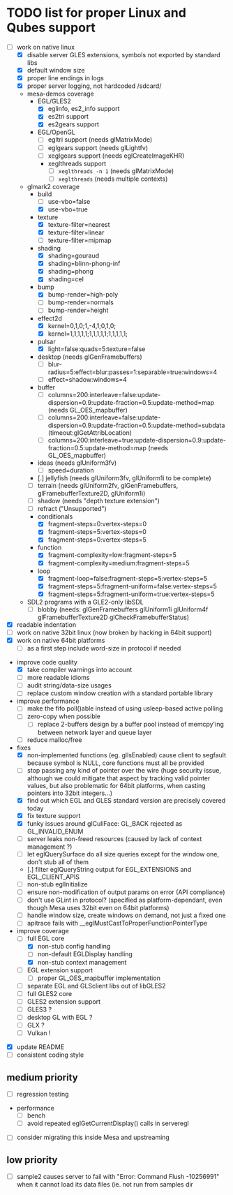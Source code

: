 # TODO list for proper Linux and Qubes support

- [ ] work on native linux
  - [x] disable server GLES extensions, symbols not exported by standard libs
  - [x] default window size
  - [x] proper line endings in logs
  - [x] proper server logging, not hardcoded /sdcard/
  - mesa-demos coverage
    - EGL/GLES2
      - [x] eglinfo, es2_info support
      - [x] es2tri support
      - [x] es2gears support
    - EGL/OpenGL
      - [ ] egltri support (needs glMatrixMode)
      - [ ] eglgears support (needs glLightfv)
      - [ ] xeglgears support (needs eglCreateImageKHR)
      - xeglthreads support
        - [ ] `xeglthreads -n 1` (needs glMatrixMode)
        - [ ] `xeglthreads` (needs multiple contexts)
  - glmark2 coverage
    - build
      - [ ] use-vbo=false
      - [x] use-vbo=true
    - texture
      - [x] texture-filter=nearest
      - [x] texture-filter=linear
      - [ ] texture-filter=mipmap
    - shading
      - [x] shading=gouraud
      - [x] shading=blinn-phong-inf
      - [x] shading=phong
      - [x] shading=cel
    - bump
      - [x] bump-render=high-poly
      - [ ] bump-render=normals
      - [ ] bump-render=height
    - effect2d
      - [x] kernel=0,1,0;1,-4,1;0,1,0;
      - [x] kernel=1,1,1,1,1;1,1,1,1,1;1,1,1,1,1;
    - pulsar
      - [x] light=false:quads=5:texture=false
    - desktop (needs glGenFramebuffers)
      - [ ] blur-radius=5:effect=blur:passes=1:separable=true:windows=4
      - [ ] effect=shadow:windows=4
    - buffer
      - [ ] columns=200:interleave=false:update-dispersion=0.9:update-fraction=0.5:update-method=map (needs GL_OES_mapbuffer)
      - [ ] columns=200:interleave=false:update-dispersion=0.9:update-fraction=0.5:update-method=subdata (timeout:glGetAttribLocation)
      - [ ] columns=200:interleave=true:update-dispersion=0.9:update-fraction=0.5:update-method=map (needs GL_OES_mapbuffer)
    - ideas (needs glUniform3fv)
      - [ ] speed=duration
    - [.] jellyfish (needs glUniform3fv, glUniform1i to be complete)
    - [ ] terrain (needs glUniform2fv, glGenFramebuffers, glFramebufferTexture2D, glUniform1i)
    - [ ] shadow (needs "depth texture extension")
    - [ ] refract ("Unsupported")
    - conditionals
      - [x] fragment-steps=0:vertex-steps=0
      - [x] fragment-steps=5:vertex-steps=0
      - [x] fragment-steps=0:vertex-steps=5
    - function
      - [x] fragment-complexity=low:fragment-steps=5
      - [x] fragment-complexity=medium:fragment-steps=5
    - loop
      - [x] fragment-loop=false:fragment-steps=5:vertex-steps=5
      - [x] fragment-steps=5:fragment-uniform=false:vertex-steps=5
      - [x] fragment-steps=5:fragment-uniform=true:vertex-steps=5
  - SDL2 programs with a GLE2-only libSDL
    - [ ] blobby (needs: glGenFramebuffers glUniform1i glUniform4f glFramebufferTexture2D
                  glCheckFramebufferStatus)
- [x] readable indentation
- [ ] work on native 32bit linux (now broken by hacking in 64bit support)
- [x] work on native 64bit platforms
  - [ ] as a first step include word-size in protocol if needed
- improve code quality
  - [x] take compiler warnings into account
  - [ ] more readable idioms
  - [ ] audit string/data-size usages
  - [ ] replace custom window creation with a standard portable library
- improve performance
  - [ ] make the fifo poll()able instead of using usleep-based active polling
  - [ ] zero-copy when possible
    - [ ] replace 2-buffers design by a buffer pool instead of memcpy'ing between
          network layer and queue layer
  - [ ] reduce malloc/free
- fixes
  - [x] non-implemented functions (eg. glIsEnabled) cause client to segfault because
        symbol is NULL, core functions must all be provided
  - [ ] stop passing any kind of pointer over the wire (huge security issue, although
        we could mitigate that aspect by tracking valid pointer values, but also
        problematic for 64bit platforms, when casting pointers into 32bit integers...)
  - [x] find out which EGL and GLES standard version are precisely covered today
  - [x] fix texture support
  - [x] funky issues around glCullFace: GL_BACK rejected as GL_INVALID_ENUM
  - [ ] server leaks non-freed resources (caused by lack of context management ?)
  - [ ] let eglQuerySurface do all size queries except for the window one, don't stub
        all of them
  - [.] filter eglQueryString output for EGL_EXTENSIONS and EGL_CLIENT_APIS
  - [ ] non-stub eglInitialize
  - [ ] ensure non-modification of output params on error (API compliance)
  - [ ] don't use GLint in protocol? (specified as platform-dependant, even though
        Mesa uses 32bit even on 64bit platforms)
  - [ ] handle window size, create windows on demand, not just a fixed one
  - [ ] apitrace fails with __eglMustCastToProperFunctionPointerType
- improve coverage
  - [ ] full EGL core
    - [x] non-stub config handling
    - [ ] non-default EGLDisplay handling
    - [x] non-stub context management
  - [ ] EGL extension support
    - [ ] proper GL_OES_mapbuffer implementation
  - [ ] separate EGL and GLSclient libs out of libGLES2
  - [ ] full GLES2 core
  - [ ] GLES2 extension support
  - [ ] GLES3 ?
  - [ ] desktop GL with EGL ?
  - [ ] GLX ?
  - [ ] Vulkan !
- [x] update README
- [ ] consistent coding style

## medium priority

- [ ] regression testing
- performance
  - [ ] bench
  - [ ] avoid repeated eglGetCurrentDisplay() calls in serveregl
- [ ] consider migrating this inside Mesa and upstreaming

## low priority

- [ ] sample2 causes server to fail with "Error: Command Flush -10256991" when
      it cannot load its data files (ie. not run from samples dir
